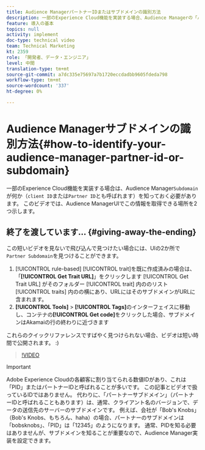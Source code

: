 ```yaml
---
title: Audience ManagerパートナーIDまたはサブドメインの識別方法
description: 一部のExperience Cloud機能を実装する場合、Audience Managerの「パートナーID」（「クライアントID」または「サブドメイン」とも呼ばれる）が何かを知っておく必要があります。 このビデオでは、Audience ManagerUIでこのIDを取得できる場所を2つ示します。
feature: 導入の基本
topics: null
activity: implement
doc-type: technical video
team: Technical Marketing
kt: 2359
role: 「開発者、データ・エンジニア」
level: 中間
translation-type: tm+mt
source-git-commit: a7dc335e75697a7b1720eccdadbb9605fdeda798
workflow-type: tm+mt
source-wordcount: '337'
ht-degree: 0%

---
```



# Audience Managerサブドメインの識別方法{#how-to-identify-your-audience-manager-partner-id-or-subdomain}

一部のExperience Cloud機能を実装する場合は、Audience Manager`Subdomain`が何か（`client ID`または`Partner ID`とも呼ばれます）を知っておく必要があります。 このビデオでは、Audience ManagerUIでこの情報を取得できる場所を2つ示します。

## 終了を渡しています… {#giving-away-the-ending}

この短いビデオを見ないで飛び込んで見つけたい場合には、UIの2か所で`Partner Subdomain`を見つけることができます。

1. [!UICONTROL rule-based] [!UICONTROL trait]を既に作成済みの場合は、「**[!UICONTROL Get Trait URL]**」をクリックします
   [!UICONTROL Get Trait URL] がそのフォルダー [!UICONTROL trait] 内ののリスト [!UICONTROL traits] 内のの横にあり、URLにはそのサブドメインがURLに含まれます。
1. **[!UICONTROL Tools]** > **[!UICONTROL Tags]**&#x200B;のインターフェイスに移動し、コンテナの&#x200B;**[!UICONTROL Get code]**&#x200B;をクリックした場合、サブドメインはAkamaiの行の終わりに近づきます

これらのクイックリファレンスですばやく見つけられない場合、ビデオは短い時間で公開されます。 :)

>[!VIDEO](https://video.tv.adobe.com/v/25922/?quality=12)

>[!IMPORTANT]
>
>Adobe Experience Cloudの各顧客に割り当てられる数値IDがあり、これは「PID」またはパートナーIDと呼ばれることが多いです。 この記事とビデオで扱っているIDではありません。 代わりに、「パートナーサブドメイン」（パートナーIDと呼ばれることもあります）は、通常、クライアント名のバージョンで、データの送信先のサーバーのサブドメインです。 例えば、会社が「Bob&#39;s Knobs」（Bob&#39;s Knobs、もちろん、haha）の場合、パートナーのサブドメインは「bobsknobs」、「PID」は「12345」のようになります。 通常、PIDを知る必要はありませんが、サブドメインを知ることが重要なので、Audience Manager実装を設定できます。

